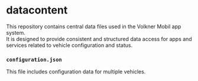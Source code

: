# datacontent

This repository contains central data files used in the Volkner Mobil app system.  
It is designed to provide consistent and structured data access for apps and services related to vehicle configuration and status.

### `configuration.json`

This file includes configuration data for multiple vehicles.  
